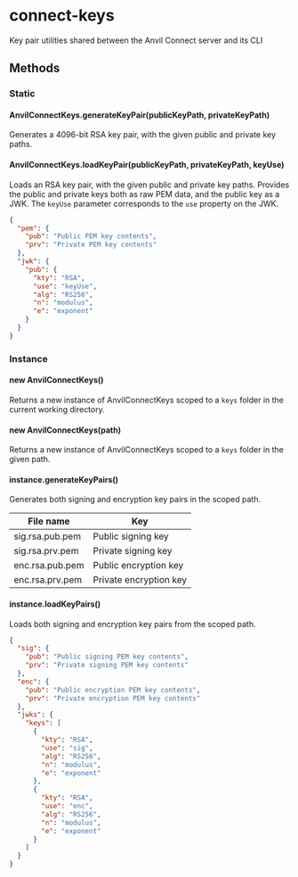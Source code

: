 # connect-keys
Key pair utilities shared between the Anvil Connect server and its CLI

## Methods

### Static

#### AnvilConnectKeys.generateKeyPair(publicKeyPath, privateKeyPath)
Generates a 4096-bit RSA key pair, with the given public and private key paths.

#### AnvilConnectKeys.loadKeyPair(publicKeyPath, privateKeyPath, keyUse)
Loads an RSA key pair, with the given public and private key paths. Provides the
public and private keys both as raw PEM data, and the public key as a JWK. The
`keyUse` parameter corresponds to the `use` property on the JWK.

```json
{
  "pem": {
    "pub": "Public PEM key contents",
    "prv": "Private PEM key contents"
  },
  "jwk": {
    "pub": {
      "kty": "RSA",
      "use": "keyUse",
      "alg": "RS256",
      "n": "modulus",
      "e": "exponent"
    }
  }
}
```

### Instance

#### new AnvilConnectKeys()
Returns a new instance of AnvilConnectKeys scoped to a `keys` folder in the
current working directory.

#### new AnvilConnectKeys(path)
Returns a new instance of AnvilConnectKeys scoped to a `keys` folder in the
given path.

#### instance.generateKeyPairs()
Generates both signing and encryption key pairs in the scoped path.

File name | Key
--------- | ---
sig.rsa.pub.pem | Public signing key
sig.rsa.prv.pem | Private signing key
enc.rsa.pub.pem | Public encryption key
enc.rsa.prv.pem | Private encryption key

#### instance.loadKeyPairs()
Loads both signing and encryption key pairs from the scoped path.

```json
{
  "sig": {
    "pub": "Public signing PEM key contents",
    "prv": "Private signing PEM key contents"
  },
  "enc": {
    "pub": "Public encryption PEM key contents",
    "prv": "Private encryption PEM key contents"
  },
  "jwks": {
    "keys": [
      {
        "kty": "RSA",
        "use": "sig",
        "alg": "RS256",
        "n": "modulus",
        "e": "exponent"
      },
      {
        "kty": "RSA",
        "use": "enc",
        "alg": "RS256",
        "n": "modulus",
        "e": "exponent"
      }
    ]
  }
}
```